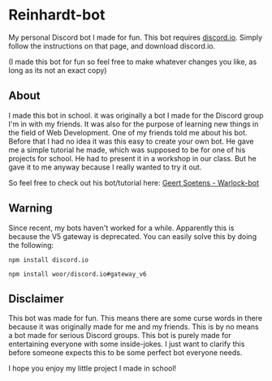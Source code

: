 # Reinhardt-bot
My personal Discord bot I made for fun.
This bot requires [discord.io](https://izy521.gitbooks.io/discord-io/content/). Simply follow the instructions on that page, and download discord.io.

(I made this bot for fun so feel free to make whatever changes you like, as long as its not an exact copy)

## About
I made this bot in school. it was originally a bot I made for the Discord group I'm in with my friends. It was also for the purpose
of learning new things in the field of Web Development. One of my friends told me about his bot. Before that I had no idea it was this easy
to create your own bot. He gave me a simple tutorial he made, which was supposed to be for one of his projects for school. He had to present it
in a workshop in our class. But he gave it to me anyway because I really wanted to try it out.

So feel free to check out his bot/tutorial here:
[Geert Soetens - Warlock-bot](https://github.com/GeertSoetens/WarlockBot)

## Warning

Since recent, my bots haven't worked for a while. Apparently this is because the V5 gateway is deprecated.
You can easily solve this by doing the following:

```
npm install discord.io
```
```
npm install woor/discord.io#gateway_v6
```

## Disclaimer

This bot was made for fun. This means there are some curse words in there because it was originally made for me and my friends.
This is by no means a bot made for serious Discord groups. This bot is purely made for entertaining everyone with some inside-jokes.
I just want to clarify this before someone expects this to be some perfect bot everyone needs.

I hope you enjoy my little project I made in school!



